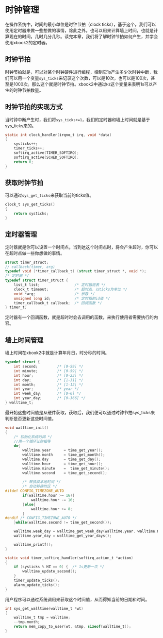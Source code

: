 # 时钟管理

在操作系统中，时间的最小单位是时钟节拍（clock ticks），基于这个，我们可以使用定时器来做一些想做的事情，除此之外，也可以用来计算墙上时间，也就是计算现在的时间，几时几分几秒。读完本章，我们将了解时钟节拍如何产生，并学会使用xbook2的定时器。

## 时钟节拍

时钟节拍就是，可以对某个时钟硬件进行编程，控制它1s产生多少次时钟中断，我们可以用一个变量`sys_ticks`来记录这个次数，可以是10次，也可以是100次，甚至是1000次。那么这个就是时钟节拍。xbook2中通过`HZ`这个变量来表明1s可以产生的时钟节拍数量。

## 时钟节拍的实现方式

当时钟中断产生时，我们将`sys_ticks+=1`，我们的定时器和墙上时间就是基于sys_ticks来的。

```c
static int clock_handler(irqno_t irq, void *data)
{
	systicks++;
    timer_ticks++;
	softirq_active(TIMER_SOFTIRQ);
	softirq_active(SCHED_SOFTIRQ);
    return 0;
}
```

## 获取时钟节拍

可以通过`sys_get_ticks`来获取当前的ticks值。

```c
clock_t sys_get_ticks()
{
    return systicks;
}
```

## 定时器管理

定时器就是你可以设置一个时间点，当到达这个时间点时，将会产生超时，你可以在超时点做一些你想做的事情。

```c
struct timer_struct;
// callback(timer, arg)
typedef void (*timer_callback_t) (struct timer_struct *, void *); 
/* 定时器 */
typedef struct timer_struct {
    list_t list;                /* 定时器链表 */
    clock_t timeout;            /* 超时点，以ticks为单位 */
    void *arg;                  /* 参数 */
    unsigned long id;           /* 定时器的id值 */
    timer_callback_t callback;  /* 回调函数 */
} timer_t;
```

定时器有一个回调函数，就是超时时会去调用的函数，来执行使用者需要执行的内容。

## 墙上时间管理

墙上时间在xbook2中就是计算年月日，时分秒的时间。

```c
typedef struct {
	int second;         /* [0-59] */
	int minute;         /* [0-59] */
	int hour;           /* [0-23] */
	int day;            /* [1-31] */
	int month;          /* [1-12] */
	int year;           /* year */
	int week_day;       /* [0-6] */
	int year_day;       /* [0-366] */
} walltime_t;
```

最开始这些时间值是从硬件获取，获取后，我们便可以通过时钟节拍sys_ticks来判断是否更新这些时间值。

```c
void walltime_init()
{
    /* 初始化系统时间 */
    //用一个循环让秒相等
	do{
		walltime.year      = time_get_year();
		walltime.month     = time_get_month();
		walltime.day       = time_get_day();
		walltime.hour      = time_get_hour();
		walltime.minute    =  time_get_minute();
		walltime.second    = time_get_second();
		
		/* 转换成本地时间 */
		/* 自动转换时区 */
#ifdef CONFIG_TIMEZONE_AUTO
        if(walltime.hour >= 16){
			walltime.hour -= 16;
		}else{
			walltime.hour += 8;
		}
#endif /* CONFIG_TIMEZONE_AUTO */
	}while(walltime.second != time_get_second());

    walltime.week_day = walltime_get_week_day(walltime.year, walltime.month, walltime.day);
    walltime.year_day = walltime_get_year_days();

    walltime_printf();
}
```

```c
static void timer_softirq_handler(softirq_action_t *action)
{
    if (systicks % HZ == 0) {  /* 1s更新一次 */
        walltime_update_second();
    }
    timer_update_ticks();
    alarm_update_ticks();
}
```

用户程序可以通过系统调用来获取这个时间值，从而得知当前的日期和时间。

```c
int sys_get_walltime(walltime_t *wt)
{
    walltime_t tmp = walltime;
    --tmp.month;
    return mem_copy_to_user(wt, &tmp, sizeof(walltime_t));
}
```

